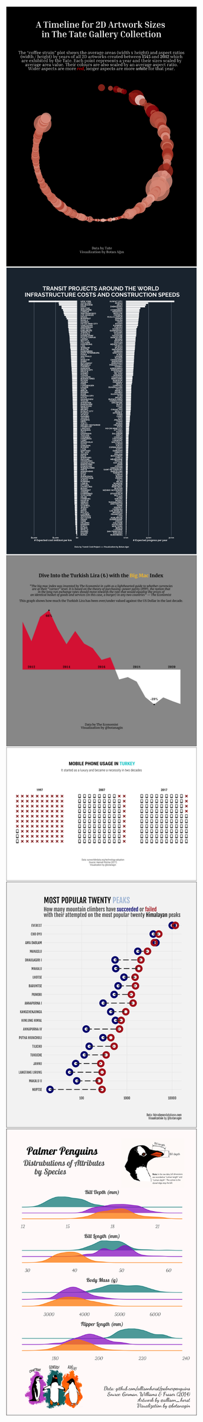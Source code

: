 ![](https://raw.githubusercontent.com/botan/tidytuesday/main/plots/2021-w03-artcollections.png)
![](https://raw.githubusercontent.com/botan/tidytuesday/main/plots/2021-w02-transitcosts.png)
![](https://raw.githubusercontent.com/botan/tidytuesday/main/plots/2020-w52-bigmacindex.png)
![](https://raw.githubusercontent.com/botan/tidytuesday/main/plots/2020-w46-phones.png)
![](https://raw.githubusercontent.com/botan/tidytuesday/main/plots/2020-w39-himalayanclimbing.png)
![](https://raw.githubusercontent.com/botan/tidytuesday/main/plots/2020-w31-palmerpenguins.png)



